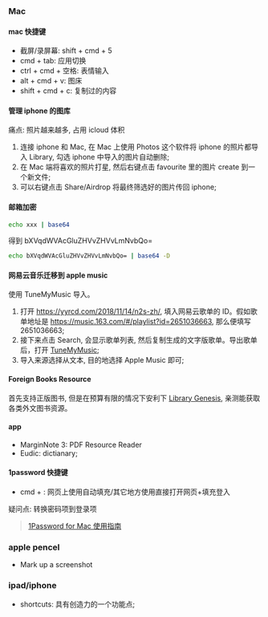 ### Mac

#### mac 快捷键

* 截屏/录屏幕: shift + cmd + 5
* cmd + tab: 应用切换
* ctrl + cmd + 空格: 表情输入
* alt + cmd + v: 图床
* shift + cmd + c: 复制过的内容

#### 管理 iphone 的图库

痛点: 照片越来越多, 占用 icloud 体积

1. 连接 iphone 和 Mac, 在 Mac 上使用 Photos 这个软件将 iphone 的照片都导入 Library, 勾选 iphone 中导入的图片自动删除;
2. 在 Mac 端将喜欢的照片打星, 然后右键点击 favourite 里的图片 create 到一个新文件;
3. 可以右键点击 Share/Airdrop 将最终筛选好的图片传回 iphone;

#### 邮箱加密

```bash
echo xxx | base64
```

得到 bXVqdWVAcGluZHVvZHVvLmNvbQo=

```bash
echo bXVqdWVAcGluZHVvZHVvLmNvbQo= | base64 -D
```

#### 网易云音乐迁移到 apple music

使用 TuneMyMusic 导入。

1. 打开 https://yyrcd.com/2018/11/14/n2s-zh/, 填入网易云歌单的 ID。假如歌单地址是 https://music.163.com/#/playlist?id=2651036663, 那么便填写 2651036663;
2. 接下来点击 Search, 会显示歌单列表, 然后复制生成的文字版歌单。导出歌单后，打开 [TuneMyMusic](https://www.tunemymusic.com/zh-cn/);
3. 导入来源选择从文本, 目的地选择 Apple Music 即可;

#### Foreign Books Resource

首先支持正版图书, 但是在预算有限的情况下安利下 [Library Genesis](https://librarygenesis.net/), 亲测能获取各类外文图书资源。

#### app

* MarginNote 3: PDF Resource Reader
* Eudic: dictianary;

#### 1password 快捷键

* cmd + \: 网页上使用自动填充/其它地方使用直接打开网页+填充登入

疑问点: 转换密码项到登录项

> [1Password for Mac 使用指南](https://sspai.com/post/35195)

### apple pencel

* Mark up a screenshot

### ipad/iphone

* shortcuts: 具有创造力的一个功能点;

